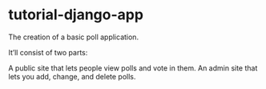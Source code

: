 # tutorial-django-app
The creation of a basic poll application.

It’ll consist of two parts:

A public site that lets people view polls and vote in them.
An admin site that lets you add, change, and delete polls.
